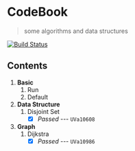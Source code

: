 # CodeBook
> some algorithms and data structures

[![Build Status](https://travis-ci.org/HJackH/CodeBook.svg?branch=master)](https://travis-ci.org/HJackH/CodeBook)

## Contents
1. **Basic**
    1. Run
    2. Default
2. **Data Structure**
    1. Disjoint Set
        - [x] *Passed* --- `UVa10608`
3. **Graph**
    1. Dijkstra
        - [x] *Passed* --- `UVa10986`